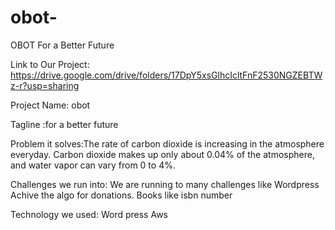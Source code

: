 # obot-

OBOT For a Better Future

Link to Our Project: https://drive.google.com/drive/folders/17DpY5xsGlhcIcltFnF2530NGZEBTWz-r?usp=sharing

Project Name: obot

Tagline :for a better future

Problem it solves:The rate of carbon dioxide is increasing in the atmosphere everyday. Carbon dioxide makes up only about 0.04% of the atmosphere, and water vapor can vary from 0 to 4%.

Challenges we run into: We are running to many challenges like 
                        Wordpress
                        Achive the algo for donations. 
                        Books like isbn number

Technology we used: Word press
                    Aws


